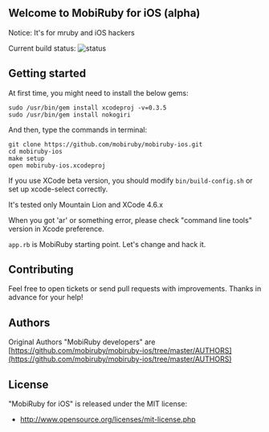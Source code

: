 ## Welcome to MobiRuby for iOS (alpha)

Notice: It's for mruby and iOS hackers

Current build status: ![status](https://mobiruby-ci.s3.amazonaws.com/mobiruby-ios.png)


## Getting started

At first time, you might need to install the below gems:

```
sudo /usr/bin/gem install xcodeproj -v=0.3.5
sudo /usr/bin/gem install nokogiri
```

And then, type the commands in terminal:

```
git clone https://github.com/mobiruby/mobiruby-ios.git
cd mobiruby-ios
make setup
open mobiruby-ios.xcodeproj
```

If you use XCode beta version, you should modify ``bin/build-config.sh`` or set up xcode-select correctly.

It's tested only Mountain Lion and XCode 4.6.x

When you got 'ar' or something error, please check "command line tools" version in Xcode preference.


``app.rb`` is MobiRuby starting point. Let's change and hack it.



## Contributing

Feel free to open tickets or send pull requests with improvements.
Thanks in advance for your help!


## Authors

Original Authors "MobiRuby developers" are [https://github.com/mobiruby/mobiruby-ios/tree/master/AUTHORS](https://github.com/mobiruby/mobiruby-ios/tree/master/AUTHORS)


## License

 "MobiRuby for iOS" is released under the MIT license:

* http://www.opensource.org/licenses/mit-license.php
